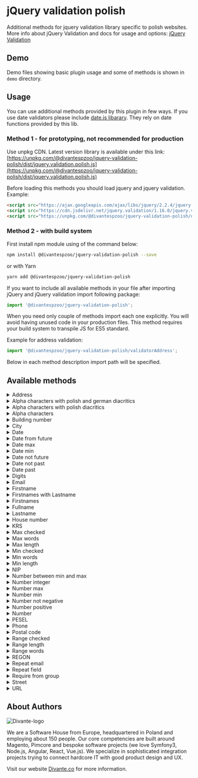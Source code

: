# jQuery validation polish

Additional methods for jquery validation library specific to polish websites. More info about jQuery Validation and docs for usage and options: [jQuery Validation](https://jqueryvalidation.org/)

## Demo

Demo files showing basic plugin usage and some of methods is shown in `demo` directory.

## Usage

You can use additional methods provided by this plugin in few ways.
If you use date validators please include [date.js libarary](http://www.datejs.com/). They rely on date functions provided by this lib.

### Method 1 - for prototyping, not recommended for production
Use unpkg CDN. Latest version library is available under this link:
[https://unpkg.com/@divantespzoo/jquery-validation-polish/dist/jquery.validation.polish.js](https://unpkg.com/@divantespzoo/jquery-validation-polish/dist/jquery.validation.polish.js)

Before loading this methods you should load jquery and jquery validation.
Example:
``` html
<script src="https://ajax.googleapis.com/ajax/libs/jquery/2.2.4/jquery.min.js" defer></script>
<script src="https://cdn.jsdelivr.net/jquery.validation/1.16.0/jquery.validate.min.js" defer></script>
<script src="https://unpkg.com/@divantespzoo/jquery-validation-polish/dist/jquery.validation.polish.js" defer></script>
```

### Method 2 - with build system

First install npm module using of the command below:
``` sh
npm install @divantespzoo/jquery-validation-polish --save
```
or with Yarn
``` sh
yarn add @divantespzoo/jquery-validation-polish
```

If you want to include all available methods in your file after importing jQuery and jQuery validation import following package:
``` js
import '@divantespzoo/jquery-validation-polish';
```

When you need only couple of methods import each one explicitly. You will avoid having unused code in your production files. This method requires your build system to transpile JS for ES5 standard.

Example for address validation:
``` js
import '@divantespzoo/jquery-validation-polish/validatorAddress';
```

Below in each method description import path will be specified.

## Available methods

<details>
    <summary>Address</summary>
    <p>Allows for letters (including polish and german diacritics), digits, white space and special characters: \/,.-"</p>
    <p><b>Class</b>: `js-validation-address`</p>
    <p><b>Default message</b>: `Wprowadź poprawnie adres.`</p>
    <p><b>Import file</b>: `validatorAddress`</p>
</details>

<details>
    <summary>Alpha characters with polish and german diacritics</summary>
    <p>Allow only letters (including polish and german diacritics)</p>
    <p><b>Class</b>: `js-validation-alpha-pl-de`</p>
    <p><b>Default message</b>: `Dozwolone są tylko litery.`</p>
    <p><b>Import file</b>: `validatorAlphaPlDe`</p>
</details>

<details>
    <summary>Alpha characters with polish diacritics</summary>
    <p>Allow only letters (including polish diacritics)</p>
    <p><b>Class</b>: `js-validation-alpha-pl`</p>
    <p><b>Default message</b>: `Dozwolone są tylko litery od a do z.`</p>
    <p><b>Import file</b>: `validatorAlphaPl`</p>
</details>

<details>
    <summary>Alpha characters</summary>
    <p>Allow only letters</p>
    <p><b>Class</b>: `js-validation-alpha`</p>
    <p><b>Default message</b>: `Dozwolone są tylko litery od a do z bez polskich znaków.`</p>
    <p><b>Import file</b>: `validatorAlpha`</p>
</details>

<details>
    <summary>Building number</summary>
    <p>Requires at least 1 number that can be followed by letters, digits, special characters and whitespace.</p>
    <p><b>Class</b>: `js-validation-building-number`</p>
    <p><b>Default message</b>: `Wprowadź poprawnie numer budynku.`</p>
    <p><b>Import file</b>: `validatorBuildingNumber`</p>
</details>

<details>
    <summary>City</summary>
    <p>Requires at 2 letters and then allows for whitespace, special characters like - and more letters</p>
    <p><b>Class</b>: `js-validation-city`</p>
    <p><b>Default message</b>: `Wprowadź poprawnie nazwę miasta.`</p>
    <p><b>Import file</b>: `validatorCity`</p>
</details>

<details>
    <summary>Date</summary>
    <p>Checks if date is correct. Format for date is yyyy-mm-dd. Parts of date can be separated with -\/._</p>
    <p><b>Class</b>: `js-validation-date`</p>
    <p><b>Default message</b>: `Wprowadź poprawną datę`</p>
    <p><b>Import file</b>: `validatorDate`</p>
</details>

<details>
    <summary>Date from future</summary>
    <p>Checks if date is correct and if it is from future. Present date is incorrect.</p>
    <p><b>Class</b>: `js-validation-date-future`</p>
    <p><b>Default message</b>: `Data musi być z przyszłości.`</p>
    <p><b>Import file</b>: `validatorDateFuture`</p>
    <p><b>Prerequisite</b>: method requires date validator. Import it before this one</p>
</details>

<details>
    <summary>Date max</summary>
    <p>Checks if date happened before provided max value.</p>
    <p><b>Default message</b>: `Proszę wprowadzić datę przed ${max}`</p>
    <p><b>Import file</b>: `validatorDateMax`</p>
    <p><b>Recommendation</b>: use date validator to check id date is correct.</p>
    <p><b>Parameters</b>: max date</p>
</details>

<details>
    <summary>Date min</summary>
    <p>Checks if date happened after provided min value.</p>
    <p><b>Default message</b>: `Proszę wprowadzić datę po ${min}`</p>
    <p><b>Import file</b>: `validatorDateMin`</p>
    <p><b>Recommendation</b>: use date validator to check id date is correct.</p>
    <p><b>Parameters</b>: min date</p>
</details>

<details>
    <summary>Date not future</summary>
    <p>Check if date is correct and is not from future(today or past).</p>
    <p><b>Class</b>: `js-validation-date-not-future`</p>
    <p><b>Default message</b>: `Data nie może być z przyszłości.`</p>
    <p><b>Import file</b>: `validatorDateNotFuture`</p>
    <p><b>Prerequisite</b>: method requires date validator. Import it before this one</p>
</details>

<details>
    <summary>Date not past</summary>
    <p>Check if date is correct and is not from past(today or future).</p>
    <p><b>Class</b>: `js-validation-date-not-past`</p>
    <p><b>Default message</b>: `Data nie może być z przeszłości.`</p>
    <p><b>Import file</b>: `validatorDateNotPast`</p> 
    <p><b>Prerequisite</b>: method requires date validator. Import it before this one</p>
</details>

<details>
    <summary>Date past</summary>
    <p>Check if date is correct and is from past (not present).</p>
    <p><b>Class</b>: `js-validation-date-past`</p>
    <p><b>Default message</b>: `Data musi być z przeszłości.`</p>
    <p><b>Import file</b>: `validatorDatePast`</p> 
    <p><b>Prerequisite</b>: method requires date validator. Import it before this one</p>
</details>

<details>
    <summary>Digits</summary>
    <p>Checks if string contains only digits.</p>
    <p><b>Class</b>: `js-validation-digits`</p>
    <p><b>Default message</b>: `Dozwolone są tylko cyfry.`</p>
    <p><b>Import file</b>: `validatorDigits`</p>
</details>

<details>
    <summary>Email</summary>
    <p>Overrides jQuery validation email validator. Limits string to 320 chars.</p>
    <p><b>Class</b>: `js-validation-email`</p>
    <p><b>Default message</b>: `Wprowadź poprawny adres email.`</p>
    <p><b>Import file</b>: `validatorEmail`</p>
</details>

<details>
    <summary>Firstname</summary>
    <p>Enables Alpha characters with polish and german diacritics validator</p>
    <p><b>Class</b>: `js-validation-firstname`</p>
    <p><b>Default message</b>: same as used in enabled validator</p>
    <p><b>Import file</b>: `validatorFirstname`</p>
    <p><b>Prerequisite</b>: method requires Alpha characters with polish and german diacritics validator. Import it before this one</p>
</details>

<details>
    <summary>Firstnames with Lastname</summary>
    <p>Requires at least one name and lastname. Blocks most of special characters and digits.</p>
    <p><b>Class</b>: `js-validation-firstnames-lastname`</p>
    <p><b>Default message</b>: `Wprowadź poprawnie imię/imiona i nazwisko.`</p>
    <p><b>Import file</b>: `validatorFirstnamesLastname`</p>
</details>

<details>
    <summary>Firstnames</summary>
    <p>Requires at least one name. Blocks most of special characters and digits.</p>
    <p><b>Class</b>: `js-validation-firstnames`</p>
    <p><b>Default message</b>: `Wprowadź poprawnie imię/imiona`</p>
    <p><b>Import file</b>: `validatorFirstnames`</p>
</details>

<details>
    <summary>Fullname</summary>
    <p>Requires firstname and lastname. Blocks most of special characters and digits.</p>
    <p><b>Class</b>: `js-validation-fullname`</p>
    <p><b>Default message</b>: `Wprowadź poprawnie imię i nazwisko`</p>
    <p><b>Import file</b>: `validatorFullname`</p>
</details>

<details>
    <summary>Lastname</summary>
    <p>Requires lastname. Blocks most of special characters and digits.</p>
    <p><b>Class</b>: `js-validation-lastname`</p>
    <p><b>Default message</b>: `Wprowadź poprawnie nazwisko`</p>
    <p><b>Import file</b>: `validatorLastname`</p>
</details>

<details>
    <summary>House number</summary>
    <p>Requires at least one digits. Then it allows for more digits, alpha characters and some special characters -/\</p>
    <p><b>Class</b>: `js-validation-house-number`</p>
    <p><b>Default message</b>: `Wprowadź poprawnie numer mieszkania.`</p>
    <p><b>Import file</b>: `validatorHouseNumber`</p>
</details>

<details>
    <summary>KRS</summary>
    <p>Requires 10 digits</p>
    <p><b>Class</b>: `js-validation-krs`</p>
    <p><b>Default message</b>: `Podaj poprawny numer KRS.`</p>
    <p><b>Import file</b>: `validatorKRS`</p>
</details>

<details>
    <summary>Max checked</summary>
    <p>Allows for only max checked items from form.</p>
    <p><b>Class</b>: `js-validation-max-checked`</p>
    <p><b>Default message</b>: `Proszę zaznaczyć maksymalnie ${maxChecked} pól.`</p>
    <p><b>Import file</b>: `validatorMaxChecked`</p>
    <p><b>Parameters</b>: Provide maximum amount of checked checkboxes in attribute `data-js-validation-max-checked`</p>
</details>

<details>
    <summary>Max words</summary>
    <p>Requires input to have less than max words. Words are seprated with whitespace</p>
    <p><b>Class</b>: `js-validation-max-words`</p>
    <p><b>Default message</b>: `Wprowadź maksymalnie ${max} wyrazów.`</p>
    <p><b>Import file</b>: `validatorMaxWords`</p>
</details>

<details>
    <summary>Max length</summary>
    <p>Overrides maxlength validator with custom message</p>
    <p><b>Default message</b>: `Wprowadź maksymalnie ${max} znaków.`</p>
    <p><b>Import file</b>: `validatorMaxlength`</p>
</details>

<details>
    <summary>Min checked</summary>
    <p>Allow for at least min checked items from form.</p>
    <p><b>Class</b>: `js-validation-min-checked`</p>
    <p><b>Default message</b>: `Proszę zaznaczyć przynajmniej ${minChecked} pól.`</p>
    <p><b>Import file</b>: `validatorMinChecked`</p>
    <p><b>Parameters</b>: Provide minimum of checked checkboxes in attribute `data-js-validation-min-checked`</p>
</details>

<details>
    <summary>Min words</summary>
    <p>Requires input to have at least min words. Words are seprated with whitespace</p>
    <p><b>Class</b>: `js-validation-min-words`</p>
    <p><b>Default message</b>: `Wprowadź przynajmniej ${min} wyrazów.`</p>
    <p><b>Import file</b>: `validatorMinWords`</p>
</details>

<details>
    <summary>Min length</summary>
    <p>Overrides minlength validator with custom message</p>
    <p><b>Default message</b>: `Wprowadź przynajmniej ${min} znaków.`</p>
    <p><b>Import file</b>: `validatorMinlength`</p>
</details>

<details>
    <summary>NIP</summary>
    <p>Checkes if number is correct NIP code</p>
    <p><b>Class</b>: `js-validation-nip`</p>
    <p><b>Default message</b>: `Proszę wpisać poprawny numer NIP`</p>
    <p><b>Import file</b>: `validatiorNIP`</p>
</details>

<details>
    <summary>Number between min and max</summary>
    <p>Checks if number is correct and if between min and max</p>
    <p><b>Default message</b>: `Proszę wpisać wartość pomiędzy ${min} i ${max}.`</p>
    <p><b>Import file</b>: `validatorNumberBetween`</p>
    <p><b>Parameters</b>: min value, max value</p>
</details>

<details>
    <summary>Number integer</summary>
    <p>Checks if number is integer</p>
    <p><b>Class</b>: `js-validation-number-integer`</p>
    <p><b>Default message</b>: `Proszę wpisać liczbę całkowitą.`</p>
    <p><b>Import file</b>: `validatorNumberInteger`</p>
</details>

<details>
    <summary>Number max</summary>
    <p>Checks if number is less or equals to max</p>
    <p><b>Default message</b>: `Proszę wpisać wartość mniejszą lub równą ${max}.`</p>
    <p><b>Import file</b>: `validatorNumberMax`</p>
    <p><b>Parameters</b>: max value</p>
</details>

<details>
    <summary>Number min</summary>
    <p>Checks if number is more or equal to min</p>
    <p><b>Default message</b>: `Proszę wpisać wartość większą lub równą ${min}.</p>
    <p><b>Import file</b>: `validatorNumberMin`</p>
    <p><b>Parameters</b>: min value</p>
</details>

<details>
    <summary>Number not negative</summary>
    <p>Checks if number is equals or more than 0</p>
    <p><b>Class</b>: `js-validation-number-not-negative`</p>
    <p><b>Default message</b>: `Proszę wpisać poprawną liczbę.`</p>
    <p><b>Import file</b>: `validatorNumberNotNegative`</p>
</details>

<details>
    <summary>Number positive</summary>
    <p>Checks if number is bigger than 0</p>
    <p><b>Class</b>: `js-validation-number-positive`</p>
    <p><b>Default message</b>: `Proszę wpisać poprawną liczbę.`</p>
    <p><b>Import file</b>: `validatorNumberPositive`</p>
</details>

<details>
    <summary>Number</summary>
    <p>Checks if value is correct number</p>
    <p><b>Class</b>: `js-validation-number`</p>
    <p><b>Default message</b>: `Proszę wpisać poprawną liczbę.`</p>
    <p><b>Import file</b>: `validatorNumber`</p>
</details>

<details>
    <summary>PESEL</summary>
    <p>Checks if value is correct PESEL code</p>
    <p><b>Class</b>: `js-validation-pesel`</p>
    <p><b>Default message</b>: `Proszę wpisać poprawny numer PESEL`</p>
    <p><b>Import file</b>: `validatorPESEL`</p>
</details>

<details>
    <summary>Phone</summary>
    <p>Checks if value is correct phone number</p>
    <p><b>Class</b>: `js-validation-phone`</p>
    <p><b>Default message</b>: `Podaj poprawny numer telefonu.`</p>
    <p><b>Import file</b>: `validatorPhone`
</details>

<details>
    <summary>Postal code</summary>
    <p>Checks if value is in polish postal format</p>
    <p><b>Class</b>: `js-validation-postal-code`</p>
    <p><b>Default message</b>: `Wprowadź poprawnie kod pocztowy.`</p>
    <p><b>Import file</b>: `validatorPostalCode`</p>
</details>

<details>
    <summary>Range checked</summary>
    <p>Checks if checkboxes number between min and max was checked in form</p>
    <p><b>Class</b>: `js-validation-range-checked`</p>
    <p><b>Default message</b>: `Proszę zaznaczyć od ${min} do ${max} pól.`</p>
    <p><b>Import file</b>: `validatorRangeChecked`</p>
    <p><b>Parameters</b>: min checked amount in `data-js-validation-min-checked` and max checked amount in `data-js-validation-max-checked`</p>
</details>

<details>
    <summary>Range length</summary>
    <p>Overrides message for length check of input between min and max</p>
    <p><b>Default message</b>: `Wprowadź od ${min} do ${max} znaków.`</p>
    <p><b>Import file</b>: `validatorRangeLength`</p>
</details>

<details>
    <summary>Range words</summary>
    <p>Checks if words count is between min and max</p>
    <p><b>Default message</b>: `Wprowadź od ${min} do ${max} wyrazów.`</p>
    <p><b>Import file</b>: `validatorRangeWords`</p>
    <p><b>Parameters</b>: min amount, max amount</p>
</details>

<details>
    <summary>REGON</summary>
    <p>Checks if value is correct REGON code</p>
    <p><b>Class</b>: `js-validation-regon`</p>
    <p><b>Default message</b>: `Podaj poprawny REGON.`</p>
    <p><b>Import file</b>: `validatorREGON`</p>
</details>

<details>
    <summary>Repeat email</summary>
    <p>Checks if two fields represent same email address</p>
    <p><b>Default message</b>: `Adresy email się nie zgadzają.`</p>
    <p><b>Import file</b>: `validatorRepeatEmail`</p>
    <p><b>Parameters</b>: jQuery element pointing other email field</p>
</details>

<details>
    <summary>Repeat field</summary>
    <p>Checks if two fields have the exact same values</p>
    <p><b>Default message</b>: `Pola się nie zgadzają.`</p>
    <p><b>Import file</b>: `validatorRepeatField`</p>
    <p><b>Parameters</b>: jQuery element pointing other field</p>
</details>

<details>
    <summary>Require from group</summary>
    <p>Checks if at least min amount of field was filled from group</p>
    <p><b>Default message</b>: `Proszę wypełnić przynajmniej ${min} pól z grupy.`</p>
    <p><b>Import file</b>: `validatorRequireFromGroup`</p>
    <p><b>Parameters</b>: amount of fields from group, fields identifier</p>
</details>

<details>
    <summary>Street</summary>
    <p>Checks if value is correct street name</p>
    <p><b>Class</b>: `js-validation-street`</p>
    <p><b>Default message</b>: `Wprowadź poprawnie nazwę ulicy.`</p>
    <p><b>Import file</b>: `validatorStreet`</p>
</details>

<details>
    <summary>URL</summary>
    <p>Overrider url validator message</p>
    <p><b>Default message</b>: `Wprowadź poprawny link.`</p>
    <p><b>Import file</b>: `validatorURL`</p>
</details>

## About Authors


![Divante-logo](http://divante.co///logo_1.png "Divante")

We are a Software House from Europe, headquartered in Poland and employing about 150 people. Our core competencies are built around Magento, Pimcore and bespoke software projects (we love Symfony3, Node.js, Angular, React, Vue.js). We specialize in sophisticated integration projects trying to connect hardcore IT with good product design and UX.

Visit our website [Divante.co](https://divante.co/ "Divante.co") for more information.
